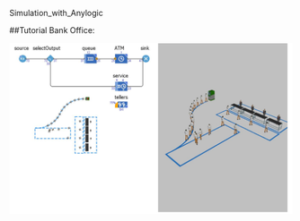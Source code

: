 Simulation_with_Anylogic

##Tutorial Bank Office:

![Tutorial Bank Office](https://github.com/DrLux/Simulation_with_Anylogic/blob/master/Queuing%20System/Tutorial%20Bank%20Office/Bank/simulation.JPG?raw=true)

